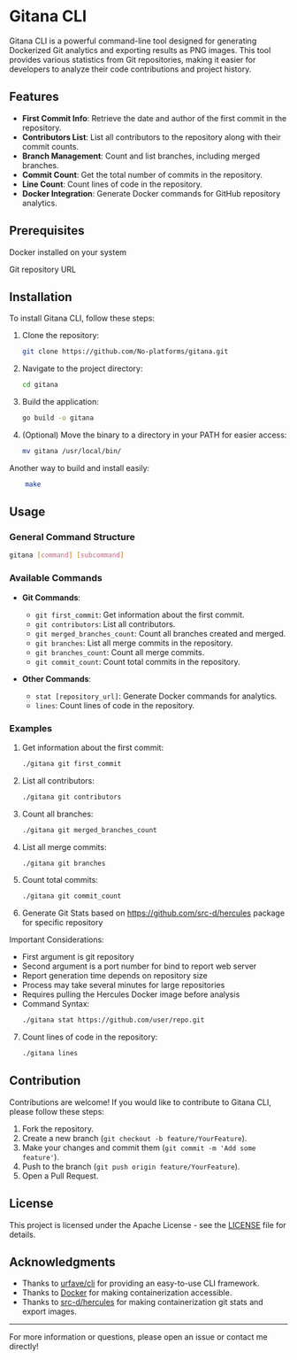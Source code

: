 

# Gitana CLI

Gitana CLI is a powerful command-line tool designed for generating Dockerized Git analytics and exporting results as PNG images. This tool provides various statistics from Git repositories, making it easier for developers to analyze their code contributions and project history.

## Features

- **First Commit Info**: Retrieve the date and author of the first commit in the repository.
- **Contributors List**: List all contributors to the repository along with their commit counts.
- **Branch Management**: Count and list branches, including merged branches.
- **Commit Count**: Get the total number of commits in the repository.
- **Line Count**: Count lines of code in the repository.
- **Docker Integration**: Generate Docker commands for GitHub repository analytics.
## Prerequisites
  Docker installed on your system

  Git repository URL
## Installation

To install Gitana CLI, follow these steps:

1. Clone the repository:
   ```bash
   git clone https://github.com/No-platforms/gitana.git
   ```

2. Navigate to the project directory:
   ```bash
   cd gitana
   ```

3. Build the application:
   ```bash
   go build -o gitana
   ```

4. (Optional) Move the binary to a directory in your PATH for easier access:
   ```bash
   mv gitana /usr/local/bin/
   ```
Another way to build and install easily:
```bash
    make
```

## Usage

### General Command Structure

```bash
gitana [command] [subcommand]
```

### Available Commands

- **Git Commands**:
  - `git first_commit`: Get information about the first commit.
  - `git contributors`: List all contributors.
  - `git merged_branches_count`: Count all branches created and merged.
  - `git branches`: List all merge commits in the repository.
  - `git branches_count`: Count all merge commits.
  - `git commit_count`: Count total commits in the repository.

- **Other Commands**:
  - `stat [repository_url]`: Generate Docker commands for analytics.
  - `lines`: Count lines of code in the repository.

### Examples

1. Get information about the first commit:
   ```bash
   ./gitana git first_commit
   ```

2. List all contributors:
   ```bash
   ./gitana git contributors
   ```

3. Count all branches:
   ```bash
   ./gitana git merged_branches_count
   ```

4. List all merge commits:
   ```bash
   ./gitana git branches
   ```

5. Count total commits:
   ```bash
   ./gitana git commit_count
   ```

6. Generate Git Stats based on https://github.com/src-d/hercules package for specific repository

Important Considerations:
* First argument is git repository
* Second argument is a port number for bind to report web server
* Report generation time depends on repository size
* Process may take several minutes for large repositories
* Requires pulling the Hercules Docker image before analysis
* Command Syntax:
   ```bash
   ./gitana stat https://github.com/user/repo.git
   ```

7. Count lines of code in the repository:
   ```bash
   ./gitana lines
   ```

## Contribution

Contributions are welcome! If you would like to contribute to Gitana CLI, please follow these steps:

1. Fork the repository.
2. Create a new branch (`git checkout -b feature/YourFeature`).
3. Make your changes and commit them (`git commit -m 'Add some feature'`).
4. Push to the branch (`git push origin feature/YourFeature`).
5. Open a Pull Request.

## License

This project is licensed under the Apache License - see the [LICENSE](LICENSE) file for details.

## Acknowledgments

- Thanks to [urfave/cli](https://github.com/urfave/cli) for providing an easy-to-use CLI framework.
- Thanks to [Docker](https://www.docker.com/) for making containerization accessible.
- Thanks to [src-d/hercules](https://github.com/src-d/hercules) for making containerization git stats and export images.

---

For more information or questions, please open an issue or contact me directly!
```
